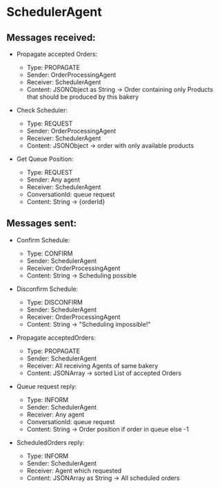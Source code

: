 # SchedulerAgent
## Messages received:
* Propagate accepted Orders:
  * Type: PROPAGATE
  * Sender: OrderProcessingAgent
  * Receiver: SchedulerAgent
  * Content: JSONObject as String -> Order containing only Products that should be produced by this bakery
  
* Check Scheduler:
  * Type: REQUEST
  * Sender: OrderProcessingAgent
  * Receiver: SchedulerAgent
  * Content: JSONObject -> order with only available products
  
* Get Queue Position:
  * Type: REQUEST
  * Sender: Any agent
  * Receiver: SchedulerAgent
  * ConversationId: queue request
  * Content: String -> {orderId}
  
## Messages sent:
* Confirm Schedule:
  * Type: CONFIRM
  * Sender: SchedulerAgent
  * Receiver: OrderProcessingAgent
  * Content: String -> Scheduling possible
  
* Disconfirm Schedule:
  * Type: DISCONFIRM
  * Sender: SchedulerAgent
  * Receiver: OrderProcessingAgent
  * Content: String -> "Scheduling impossible!"
  
* Propagate acceptedOrders:
  * Type: PROPAGATE
  * Sender: SchedulerAgent
  * Receiver: All receiving Agents of same bakery
  * Content: JSONArray -> sorted List of accepted Orders
  
* Queue request reply:
  * Type: INFORM
  * Sender: SchedulerAgent
  * Receiver: Any agent
  * ConversationId: queue request
  * Content: String -> Order position if order in queue else -1
  
* ScheduledOrders reply:
  * Type: INFORM
  * Sender: SchedulerAgent
  * Receiver: Agent which requested
  * Content: JSONArray as String -> All scheduled orders